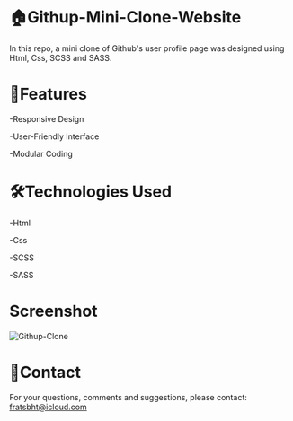 # 🏠Githup-Mini-Clone-Website

In this repo, a mini clone of Github's user profile page was designed using Html, Css, SCSS and SASS.

# 🚀Features

-Responsive Design

-User-Friendly Interface

-Modular Coding

# 🛠️Technologies Used

-Html

-Css

-SCSS

-SASS

# Screenshot

![Githup-Clone](https://github.com/user-attachments/assets/4191edd6-25fb-49c4-b6f0-08365e404551)

# 📨Contact

For your questions, comments and suggestions, please contact: fratsbht@icloud.com


